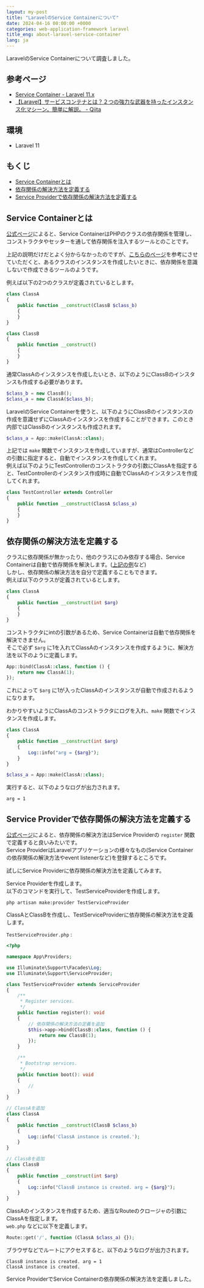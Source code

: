 ```yaml
---
layout: my-post
title: "LaravelのService Containerについて"
date: 2024-04-16 00:00:00 +0000
categories: web-application-framework laravel
title_eng: about-laravel-service-container
lang: ja
---
```


LaravelのService Containerについて調査しました。

## 参考ページ
- [Service Container - Laravel 11.x](https://laravel.com/docs/11.x/container)
- [【Laravel】サービスコンテナとは？２つの強力な武器を持ったインスタンス化マシーン。簡単に解説。 - Qiita](https://qiita.com/minato-naka/items/afa4b930a2afac23261b)

## 環境
- Laravel 11

## もくじ
- [Service Containerとは](#service-containerとは)
- [依存関係の解決方法を定義する](#依存関係の解決方法を定義する)
- [Service Providerで依存関係の解決方法を定義する](#service-providerで依存関係の解決方法を定義する)

## Service Containerとは
[公式ページ](https://laravel.com/docs/11.x/container)によると、Service ContainerはPHPのクラスの依存関係を管理し、コンストラクタやセッターを通して依存関係を注入するツールとのことです。

上記の説明だけだとよく分からなかったのですが、[こちらのページ](https://qiita.com/minato-naka/items/afa4b930a2afac23261b)を参考にさせていただくと、あるクラスのインスタンスを作成したいときに、依存関係を意識しないで作成できるツールのようです。

例えば以下の2つのクラスが定義されているとします。
```php
class ClassA
{
    public function __construct(ClassB $class_b)
    {
    }
}

class ClassB
{
    public function __construct()
    {
    }
}
```
通常ClassAのインスタンスを作成したいとき、以下のようにClassBのインスタンスも作成する必要があります。
```php
$class_b = new ClassB();
$class_a = new ClassA($class_b);
```
LaravelのService Containerを使うと、以下のようにClassBのインスタンスの作成を意識せずにClassAのインスタンスを作成することができます。このとき内部ではClassBのインスタンスも作成されます。
```php
$class_a = App::make(ClassA::class);
```
上記では `make` 関数でインスタンスを作成していますが、通常はControllerなどの引数に指定すると、自動でインスタンスを作成してくれます。  
例えば以下のようにTestControllerのコンストラクタの引数にClassAを指定すると、TestControllerのインスタンス作成時に自動でClassAのインスタンスを作成してくれます。 
```php
class TestController extends Controller
{
    public function __construct(ClassA $class_a)
    {
    }
}
```

## 依存関係の解決方法を定義する
クラスに依存関係が無かったり、他のクラスにのみ依存する場合、Service Containerは自動で依存関係を解決します。([上記の例](#service-containerとは)など)  
しかし、依存関係の解決方法を自分で定義することもできます。  
例えば以下のクラスが定義されているとします。
```php
class ClassA
{
    public function __construct(int $arg)
    {
    }
}
```
コンストラクタにintの引数があるため、Service Containerは自動で依存関係を解決できません。  
そこで必ず `$arg` に1を入れてClassAのインスタンスを作成するように、解決方法を以下のように定義します。
```php
App::bind(ClassA::class, function () {
    return new ClassA(1);
});
```
これによって `$arg` に1が入ったClassAのインスタンスが自動で作成されるようになります。  

わかりやすいようにClassAのコンストラクタにログを入れ、`make` 関数でインスタンスを作成します。
```php
class ClassA
{
    public function __construct(int $arg)
    {
        Log::info("arg = {$arg}");
    }
}
```
```php
$class_a = App::make(ClassA::class);
```
実行すると、以下のようなログが出力されます。
```
arg = 1
```

## Service Providerで依存関係の解決方法を定義する
[公式ページ](https://laravel.com/docs/11.x/providers)によると、依存関係の解決方法はService Providerの `register` 関数で定義すると良いみたいです。  
Service ProviderはLaravelアプリケーションの様々なもの(Service Containerの依存関係の解決方法やevent listenerなど)を登録するところです。

試しにService Providerに依存関係の解決方法を定義してみます。  

Service Providerを作成します。  
以下のコマンドを実行して、TestServiceProviderを作成します。
```
php artisan make:provider TestServiceProvider
```
ClassAとClassBを作成し、TestServiceProviderに依存関係の解決方法を定義します。

`TestServiceProvider.php` :
```php
<?php

namespace App\Providers;

use Illuminate\Support\Facades\Log;
use Illuminate\Support\ServiceProvider;

class TestServiceProvider extends ServiceProvider
{
    /**
     * Register services.
     */
    public function register(): void
    {
        // 依存関係の解決方法の定義を追加
        $this->app->bind(ClassB::class, function () {
            return new ClassB(1);
        });
    }

    /**
     * Bootstrap services.
     */
    public function boot(): void
    {
        //
    }
}

// ClassAを追加
class ClassA
{
    public function __construct(ClassB $class_b)
    {
        Log::info('ClassA instance is created.');
    }
}

// ClassBを追加
class ClassB
{
    public function __construct(int $arg)
    {
        Log::info("ClassB instance is created. arg = {$arg}");
    }
}
```

ClassAのインスタンスを作成するため、適当なRouteのクロージャの引数にClassAを指定します。  
`web.php` などに以下を定義します。
```php
Route::get('/', function (ClassA $class_a) {});
```
ブラウザなどでルートにアクセスすると、以下のようなログが出力されます。
```
ClassB instance is created. arg = 1
ClassA instance is created.
```
Service ProviderでService Containerの依存関係の解決方法を定義しました。